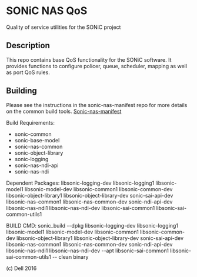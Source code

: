 SONiC NAS QoS
===============

Quality of service utilities for the SONiC project

Description
-----------

This repo contains base QoS functionality for the SONiC software. It provides functions to configure policer, queue, scheduler, mapping as well as port QoS rules.

Building
---------
Please see the instructions in the sonic-nas-manifest repo for more details on the common build tools.  [Sonic-nas-manifest](https://github.com/Azure/sonic-nas-manifest)

Build Requirements:
 - sonic-common
 - sonic-base-model
 - sonic-nas-common
 - sonic-object-library
 - sonic-logging
 - sonic-nas-ndi-api
 - sonic-nas-ndi

Dependent Packages:
  libsonic-logging-dev libsonic-logging1 libsonic-model1 libsonic-model-dev libsonic-common1 libsonic-common-dev libsonic-object-library1 libsonic-object-library-dev sonic-sai-api-dev libsonic-nas-common1 libsonic-nas-common-dev sonic-ndi-api-dev  libsonic-nas-ndi1 libsonic-nas-ndi-dev libsonic-sai-common1 libsonic-sai-common-utils1


BUILD CMD: sonic_build  --dpkg libsonic-logging-dev libsonic-logging1 libsonic-model1 libsonic-model-dev libsonic-common1 libsonic-common-dev libsonic-object-library1 libsonic-object-library-dev sonic-sai-api-dev libsonic-nas-common1 libsonic-nas-common-dev sonic-ndi-api-dev  libsonic-nas-ndi1 libsonic-nas-ndi-dev --apt libsonic-sai-common1 libsonic-sai-common-utils1 -- clean binary

(c) Dell 2016
